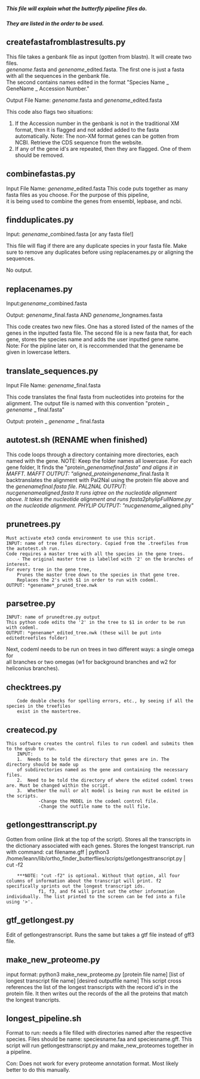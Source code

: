##### This file will explain what the butterfly pipeline files do. 
##### They are listed in the order to be used.


## createfastafromblastresults.py

This file takes a genbank file as input (gotten from blastn). It will create two files. <br>
*genename*.fasta and *genename*_edited.fasta. The first one is just a fasta with all the sequences in the genbank file. <br>
The second contains names edited in the format "Species Name _ GeneName _ Accession Number."

Output File Name: *genename*.fasta and *genename*_edited.fasta

This code also flags two situations:
1. If the Accession number in the genbank is not in the traditional XM format, then it is flagged and not added added to the fasta automatically. 
		Note: The non-XM format genes can be gotten from NCBI. Retrieve the CDS sequence from the website. 
2. If any of the gene id's are repeated, then they are flagged. One of them should be removed. 

## combinefastas.py

Input File Name: *genename*_edited.fasta
This code puts together as many fasta files as you choose. For the purpose of this pipeline, <br>
it is being used to combine the genes from ensembl, lepbase, and ncbi.

## findduplicates.py

Input: *genename*_combined.fasta [or any fasta file!]

This file will flag if there are any duplicate species in your fasta file. Make sure to remove any duplicates before using replacenames.py or aligning the sequences. 

No output.

## replacenames.py

Input:*genename*_combined.fasta

Output: *genename*_final.fasta AND *genename*_longnames.fasta

This code creates two new files. One has a stored listed of the names of the genes in the inputted fasta file. 
The second file is a new fasta that, for each gene, stores the species name and adds the user inputted gene name. 
	Note: For the pipline later on, it is reccommended that the genename be given in lowercase letters. 

## translate_sequences.py
Input File Name: *genename*_final.fasta

This code translates the final fasta from nucleotides into proteins for the alignment. 
The output file is named with this convention "protein _ *genename* _ final.fasta" 

Output: protein _ *genename* _ final.fasta

## autotest.sh (RENAME when finished)

This code loops through a directory containing more directories, each named with the gene. 
	NOTE: Keep the folder names all lowercase. 
For each gene folder,
	It finds the "protein_*genename*_final.fasta" and aligns it in MAFFT.
		MAFFT OUTPUT: "aligned_protein_*genename*_final.fasta
	It backtranslates the alignment with Pal2Nal using the protein file above and the *genename*_final.fasta file.
		PAL2NAL OUTPUT: nuc_*genename*_aligned.fasta
	It runs iqtree on the nucleotide alignment above.
	It takes the nucleotide alignment and runs fasta2phylipFullName.py on the nucleotide alignment.
		PHYLIP OUTPUT: "nuc_*genename*_aligned.phy"
		
		
		
## prunetrees.py
	
	Must activate ete3 conda environment to use this script.
	INPUT: name of tree files directory. Copied from the .treefiles from the autotest.sh run. 
	Code requires a master tree with all the species in the gene trees. 
		- The original master tree is labelled with '2' on the branches of interest.
	For every tree in the gene tree,
		Prunes the master tree down to the species in that gene tree.
		Replaces the 2's with $1 in order to run with codeml.
	OUTPUT: *genename*_pruned_tree.nwk
	
## parsetree.py
	INPUT: name of prunedtree.py output
	This python code edits the '2' in the tree to $1 in order to be run with codeml. 
	OUTPUT: *genename*_edited_tree.nwk (these will be put into editedtreefiles folder)



Next, codeml needs to be run on trees in two different ways: a single omega for <br>
all branches or two omegas (w1 for background branches and w2 for heliconius branches). 


## checktrees.py

        Code double checks for spelling errors, etc., by seeing if all the species in the treefiles
        exist in the mastertree. 
	
## createcod.py
	
	This software creates the control files to run codeml and submits them to the qsub to run.
        INPUT:
        1.  Needs to be told the directory that genes are in. The directory should be made up
        of subdirectories named as the gene and containing the necessary files.
        2.  Need to be told the directory of where the edited codeml trees are. Must be changed within the script.
        3.  Whether the null or alt model is being run must be edited in the scripts.
                -Change the MODEL in the codeml control file.
                -Change the outfile name to the null file. 
		
		
		
## getlongesttranscript.py

Gotten from online (link at the top of the script). Stores all the transcripts in the dictionary associated with each genes. Stores the longest transcript.
run with command: cat filename.gff | python3 /home/leann/lib/ortho_finder_butterflies/scripts/getlongesttranscript.py | cut -f2

        ***NOTE: "cut -f2" is optional. Without that option, all four columns of information about the transcript will print. f2 specifically sprints out the longest transcript ids.
                f1, f3, and f4 will print out the other information individually. The list printed to the screen can be fed into a file using '>'. 

## gtf_getlongest.py
Edit of getlongestranscript.
Runs the same but takes a gtf file instead of gff3 file.

## make_new_proteome.py

input format: python3 make_new_proteome.py [protein file name] [list of longest transcript file name] [desired outputfile name]
This script cross references the list of the longest transcripts with the record id's in the protein file. It then writes out the
records of the all the proteins that match the longest trancripts.


## longest_pipeline.sh

Format to run: needs a file filled with directories named after the respective species. 
Files should be name: speciesname.faa and speciesname.gff.
This script will run getlongesttranscript.py and make_new_proteomes together in a pipeline. 

Con: Does not work for every proteome annotation format. Most likely better to do this manually. 




	


